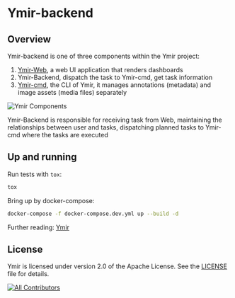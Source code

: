 # Ymir-backend

## Overview

Ymir-backend is one of three components within the Ymir project:

1. [Ymir-Web](https://github.com/IndustryEssentials/ymir/tree/master/ymir/web), a web UI application that renders dashboards
2. Ymir-Backend, dispatch the task to Ymir-cmd, get task information
3. [Ymir-cmd](https://github.com/IndustryEssentials/ymir/tree/master/ymir/command), the CLI of Ymir, it manages annotations (metadata) and image assets (media files) separately

![Ymir Components](./docs/img/ymir.png)

Ymir-Backend is responsible for receiving task from Web, maintaining the relationships between user and tasks, dispatching planned tasks to Ymir-cmd where the tasks are executed

## Up and running

Run tests with `tox`:

```bash
tox
```

Bring up by docker-compose:

```bash
docker-compose -f docker-compose.dev.yml up --build -d
```

Further reading: [Ymir](https://github.com/IndustryEssentials/ymir)


## License

Ymir is licensed under version 2.0 of the Apache License. See the [LICENSE](https://github.com/IndustryEssentials/ymir/blob/master/ymir/backend/LICENSE) file for details.


<!-- ALL-CONTRIBUTORS-BADGE:START - Do not remove or modify this section -->
[![All Contributors](https://img.shields.io/badge/All%20Contributors-8-brightgreen)](#contributors-)
<!-- ALL-CONTRIBUTORS-BADGE:END -->

